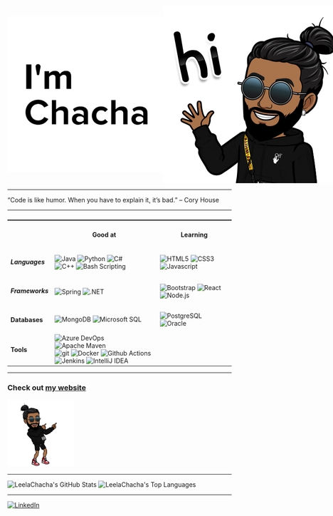 <div style="display: flex; justify-content: space-between;">
    <img alt="I'm Chacha" height="350px" style="align-self: center"
    src="https://github.com/LeelaChacha/LeelaChacha/raw/main/resources/images/name.png" />
    <img alt="LeelaChacha's Bitmoji" src="https://github.com/LeelaChacha/LeelaChacha/raw/main/resources/images/bitmoji-hi.png" />
</div>
<hr>
    <p>
        “Code is like humor. When you have to explain it, it’s bad.” – Cory House
    </p>
<hr>

<table style="display: flex; justify-self: end;">
    <tr>
        <th></th>
        <th><h4>Good at</h4></th>
        <th><h4>Learning</h4></th>
    </tr>
    <tr>
        <td><h5>Languages</h5></td>
        <td>
            <img alt="Java" src="https://img.shields.io/badge/-Java-007396?style=flat-square&logo=java&logoColor=white" />
            <img alt="Python" src="https://img.shields.io/badge/-Python-3776AB?style=flat-square&logo=python&logoColor=white" />
            <img alt="C#" src="https://img.shields.io/badge/-C%23-239120?style=flat-square&logo=csharp&logoColor=white" />
            <br>
            <img alt="C++" src="https://img.shields.io/badge/-C++-00599C?style=flat-square&logo=cplusplus&logoColor=white" />
            <img alt="Bash Scripting" src="https://img.shields.io/badge/-Bash_Scripting-4EAA25?style=flat-square&logo=gnubash&logoColor=white" />
        </td>
        <td>
            <img alt="HTML5" src="https://img.shields.io/badge/-HTML5-E34F26?style=flat-square&logo=html5&logoColor=white" />
            <img alt="CSS3" src="https://img.shields.io/badge/-CSS3-1572B6?style=flat-square&logo=css3&logoColor=white" />
            <br>
            <img alt="Javascript" src="https://img.shields.io/badge/-Javascript-F7DF1E?style=flat-square&logo=javascript&logoColor=white" />
        </td>
    </tr>
    <tr>
        <td><h5>Frameworks</h5></td>
        <td>
            <img alt="Spring" src="https://img.shields.io/badge/-Spring-6DB33F?style=flat-square&logo=spring&logoColor=white" />
            <img alt=".NET" src="https://img.shields.io/badge/-NET-512BD4?style=flat-square&logo=.net&logoColor=white" />
        </td>
        <td>
            <img alt="Bootstrap" src="https://img.shields.io/badge/-Bootstrap-7952B3?style=flat-square&logo=bootstrap&logoColor=white" />
            <img alt="React" src="https://img.shields.io/badge/-React-45b8d8?style=flat-square&logo=react&logoColor=white" />
            <br>
            <img alt="Node.js" src="https://img.shields.io/badge/-Node.js-339933?style=flat-square&logo=Node.js&logoColor=white" />
        </td>
    </tr>
    <tr>
        <td><h4>Databases</h4></td>
        <td>
            <img alt="MongoDB" src="https://img.shields.io/badge/-MongoDB-13aa52?style=flat-square&logo=mongodb&logoColor=white" />
            <img alt="Microsoft SQL" src="https://img.shields.io/badge/-Microsoft_SQL-CC2927?style=flat-square&logo=microsoftsqlserver&logoColor=white" />
        </td>
        <td>
            <img alt="PostgreSQL" src="https://img.shields.io/badge/-PostgreSQL-4169E1?style=flat-square&logo=postgresql&logoColor=white" />
            <img alt="Oracle" src="https://img.shields.io/badge/-Oracle-F80000?style=flat-square&logo=oracle&logoColor=white" />
        </td>
    </tr>
    <tr>
        <td><h4>Tools</h4></td>
        <td>
            <img alt="Azure DevOps" src="https://img.shields.io/badge/-Azure_DevOps-0078D7?style=flat-square&logo=azuredevops&logoColor=white" />
            <img alt="Apache Maven" src="https://img.shields.io/badge/-Apache_Maven-C71A36?style=flat-square&logo=apache maven&logoColor=white" />
            <br>
            <img alt="git" src="https://img.shields.io/badge/-Git-F05032?style=flat-square&logo=git&logoColor=white" />
            <img alt="Docker" src="https://img.shields.io/badge/-Docker-46a2f1?style=flat-square&logo=docker&logoColor=white" />
            <img alt="Github Actions" src="https://img.shields.io/badge/-Github_Actions-2088FF?style=flat-square&logo=github-actions&logoColor=white" />
            <br>
            <img alt="Jenkins" src="https://img.shields.io/badge/-Jenkins-D24939?style=flat-square&logo=jenkins&logoColor=white" />
            <img alt="IntelliJ IDEA" src="https://img.shields.io/badge/-IntelliJ_IDEA-000000?style=flat-square&logo=intellijidea&logoColor=white" />
        </td>
        <td>
        </td>
    </tr>
</table>

<hr>
<div>
    <h3>Check out <a href="https://www.hukumraj-singh-deora.party/">my website</a></h3>
    <img alt="Pointing to link" style="justify-self: start;"
        src="https://github.com/LeelaChacha/LeelaChacha/raw/main/resources/images/bitmoji-pointing.png" 
        height="150px"/>
</div>
<hr>

<div>
    <img alt="LeelaChacha's GitHub Stats"
    src="https://github-readme-stats.vercel.app/api?username=LeelaChacha&count_private=true&show_icons=true" />
    <img alt="LeelaChacha's Top Languages"
    src="https://github-readme-stats.vercel.app/api/top-langs/?username=LeelaChacha&layout=compact" />
    <hr>
    <a href="https://www.linkedin.com/in/hukumraj-singh-deora/">
        <img alt="LinkedIn" style=": #ff4fff"
        src="https://simpleicons.org/icons/linkedin.svg" width="25px" />
    </a>
</div>
